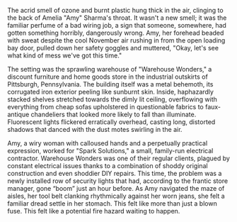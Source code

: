 The acrid smell of ozone and burnt plastic hung thick in the air, clinging to the back of Amelia "Amy" Sharma's throat. It wasn't a new smell; it was the familiar perfume of a bad wiring job, a sign that someone, somewhere, had gotten something horribly, dangerously wrong. Amy, her forehead beaded with sweat despite the cool November air rushing in from the open loading bay door, pulled down her safety goggles and muttered, "Okay, let's see what kind of mess we've got this time."

The setting was the sprawling warehouse of "Warehouse Wonders," a discount furniture and home goods store in the industrial outskirts of Pittsburgh, Pennsylvania. The building itself was a metal behemoth, its corrugated iron exterior peeling like sunburnt skin. Inside, haphazardly stacked shelves stretched towards the dimly lit ceiling, overflowing with everything from cheap sofas upholstered in questionable fabrics to faux-antique chandeliers that looked more likely to fall than illuminate. Fluorescent lights flickered erratically overhead, casting long, distorted shadows that danced with the dust motes swirling in the air.

Amy, a wiry woman with calloused hands and a perpetually practical expression, worked for "Spark Solutions," a small, family-run electrical contractor. Warehouse Wonders was one of their regular clients, plagued by constant electrical issues thanks to a combination of shoddy original construction and even shoddier DIY repairs. This time, the problem was a newly installed row of security lights that had, according to the frantic store manager, gone “boom” just an hour before. As Amy navigated the maze of aisles, her tool belt clanking rhythmically against her worn jeans, she felt a familiar dread settle in her stomach. This felt like more than just a blown fuse. This felt like a potential fire hazard waiting to happen.
